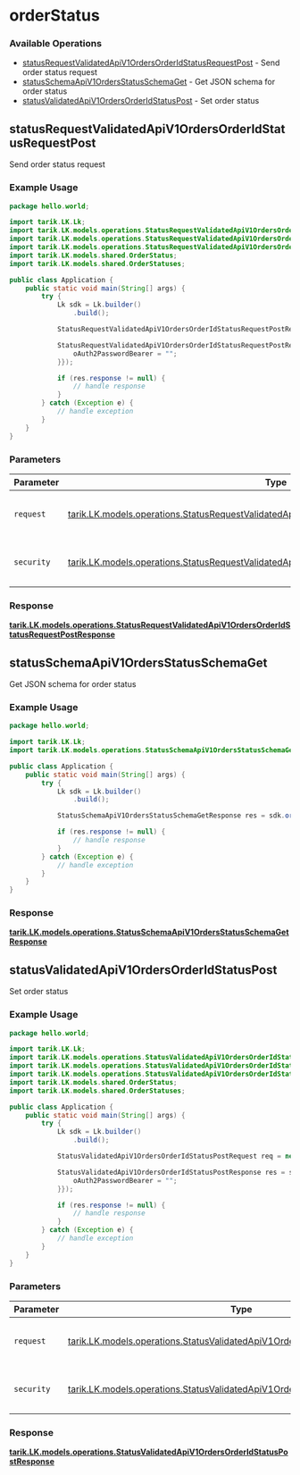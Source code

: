 # orderStatus

### Available Operations

* [statusRequestValidatedApiV1OrdersOrderIdStatusRequestPost](#statusrequestvalidatedapiv1ordersorderidstatusrequestpost) - Send order status request
* [statusSchemaApiV1OrdersStatusSchemaGet](#statusschemaapiv1ordersstatusschemaget) - Get JSON schema for order status
* [statusValidatedApiV1OrdersOrderIdStatusPost](#statusvalidatedapiv1ordersorderidstatuspost) - Set order status

## statusRequestValidatedApiV1OrdersOrderIdStatusRequestPost

Send order status request

### Example Usage

```java
package hello.world;

import tarik.LK.Lk;
import tarik.LK.models.operations.StatusRequestValidatedApiV1OrdersOrderIdStatusRequestPostRequest;
import tarik.LK.models.operations.StatusRequestValidatedApiV1OrdersOrderIdStatusRequestPostResponse;
import tarik.LK.models.operations.StatusRequestValidatedApiV1OrdersOrderIdStatusRequestPostSecurity;
import tarik.LK.models.shared.OrderStatus;
import tarik.LK.models.shared.OrderStatuses;

public class Application {
    public static void main(String[] args) {
        try {
            Lk sdk = Lk.builder()
                .build();

            StatusRequestValidatedApiV1OrdersOrderIdStatusRequestPostRequest req = new StatusRequestValidatedApiV1OrdersOrderIdStatusRequestPostRequest(                new OrderStatus(4695L, OrderStatuses.ZERO);, 677817L);            

            StatusRequestValidatedApiV1OrdersOrderIdStatusRequestPostResponse res = sdk.orderStatus.statusRequestValidatedApiV1OrdersOrderIdStatusRequestPost(req, new StatusRequestValidatedApiV1OrdersOrderIdStatusRequestPostSecurity("excepturi") {{
                oAuth2PasswordBearer = "";
            }});

            if (res.response != null) {
                // handle response
            }
        } catch (Exception e) {
            // handle exception
        }
    }
}
```

### Parameters

| Parameter                                                                                                                                                                                    | Type                                                                                                                                                                                         | Required                                                                                                                                                                                     | Description                                                                                                                                                                                  |
| -------------------------------------------------------------------------------------------------------------------------------------------------------------------------------------------- | -------------------------------------------------------------------------------------------------------------------------------------------------------------------------------------------- | -------------------------------------------------------------------------------------------------------------------------------------------------------------------------------------------- | -------------------------------------------------------------------------------------------------------------------------------------------------------------------------------------------- |
| `request`                                                                                                                                                                                    | [tarik.LK.models.operations.StatusRequestValidatedApiV1OrdersOrderIdStatusRequestPostRequest](../../models/operations/StatusRequestValidatedApiV1OrdersOrderIdStatusRequestPostRequest.md)   | :heavy_check_mark:                                                                                                                                                                           | The request object to use for the request.                                                                                                                                                   |
| `security`                                                                                                                                                                                   | [tarik.LK.models.operations.StatusRequestValidatedApiV1OrdersOrderIdStatusRequestPostSecurity](../../models/operations/StatusRequestValidatedApiV1OrdersOrderIdStatusRequestPostSecurity.md) | :heavy_check_mark:                                                                                                                                                                           | The security requirements to use for the request.                                                                                                                                            |


### Response

**[tarik.LK.models.operations.StatusRequestValidatedApiV1OrdersOrderIdStatusRequestPostResponse](../../models/operations/StatusRequestValidatedApiV1OrdersOrderIdStatusRequestPostResponse.md)**


## statusSchemaApiV1OrdersStatusSchemaGet

Get JSON schema for order status

### Example Usage

```java
package hello.world;

import tarik.LK.Lk;
import tarik.LK.models.operations.StatusSchemaApiV1OrdersStatusSchemaGetResponse;

public class Application {
    public static void main(String[] args) {
        try {
            Lk sdk = Lk.builder()
                .build();

            StatusSchemaApiV1OrdersStatusSchemaGetResponse res = sdk.orderStatus.statusSchemaApiV1OrdersStatusSchemaGet();

            if (res.response != null) {
                // handle response
            }
        } catch (Exception e) {
            // handle exception
        }
    }
}
```


### Response

**[tarik.LK.models.operations.StatusSchemaApiV1OrdersStatusSchemaGetResponse](../../models/operations/StatusSchemaApiV1OrdersStatusSchemaGetResponse.md)**


## statusValidatedApiV1OrdersOrderIdStatusPost

Set order status

### Example Usage

```java
package hello.world;

import tarik.LK.Lk;
import tarik.LK.models.operations.StatusValidatedApiV1OrdersOrderIdStatusPostRequest;
import tarik.LK.models.operations.StatusValidatedApiV1OrdersOrderIdStatusPostResponse;
import tarik.LK.models.operations.StatusValidatedApiV1OrdersOrderIdStatusPostSecurity;
import tarik.LK.models.shared.OrderStatus;
import tarik.LK.models.shared.OrderStatuses;

public class Application {
    public static void main(String[] args) {
        try {
            Lk sdk = Lk.builder()
                .build();

            StatusValidatedApiV1OrdersOrderIdStatusPostRequest req = new StatusValidatedApiV1OrdersOrderIdStatusPostRequest(                new OrderStatus(270008L, OrderStatuses.ONE);, 735194L);            

            StatusValidatedApiV1OrdersOrderIdStatusPostResponse res = sdk.orderStatus.statusValidatedApiV1OrdersOrderIdStatusPost(req, new StatusValidatedApiV1OrdersOrderIdStatusPostSecurity("labore") {{
                oAuth2PasswordBearer = "";
            }});

            if (res.response != null) {
                // handle response
            }
        } catch (Exception e) {
            // handle exception
        }
    }
}
```

### Parameters

| Parameter                                                                                                                                                        | Type                                                                                                                                                             | Required                                                                                                                                                         | Description                                                                                                                                                      |
| ---------------------------------------------------------------------------------------------------------------------------------------------------------------- | ---------------------------------------------------------------------------------------------------------------------------------------------------------------- | ---------------------------------------------------------------------------------------------------------------------------------------------------------------- | ---------------------------------------------------------------------------------------------------------------------------------------------------------------- |
| `request`                                                                                                                                                        | [tarik.LK.models.operations.StatusValidatedApiV1OrdersOrderIdStatusPostRequest](../../models/operations/StatusValidatedApiV1OrdersOrderIdStatusPostRequest.md)   | :heavy_check_mark:                                                                                                                                               | The request object to use for the request.                                                                                                                       |
| `security`                                                                                                                                                       | [tarik.LK.models.operations.StatusValidatedApiV1OrdersOrderIdStatusPostSecurity](../../models/operations/StatusValidatedApiV1OrdersOrderIdStatusPostSecurity.md) | :heavy_check_mark:                                                                                                                                               | The security requirements to use for the request.                                                                                                                |


### Response

**[tarik.LK.models.operations.StatusValidatedApiV1OrdersOrderIdStatusPostResponse](../../models/operations/StatusValidatedApiV1OrdersOrderIdStatusPostResponse.md)**

